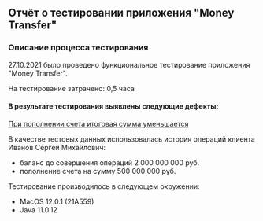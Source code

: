 ## Отчёт о тестировании приложения "Money Transfer"

### Описание процесса тестирования
27.10.2021 было проведено функциональное тестирование приложения "Money Transfer".

На тестирование затрачено: 0,5 часа

#### В результате тестирования выявлены следующие дефекты:

[При пополнении счета итоговая сумма уменьшается](https://github.com/NataliaAlferova/Project_1.1/issues/1)


В качестве тестовых данных использовалась история операций клиента Иванов Сергей Михайлович:
* баланс до совершения операций 2 000 000 000 руб.
* пополнение счета на сумму 500 000 000 руб.

Тестирование производилось в следующем окружении:
* MacOS 12.0.1 (21A559)
* Java 11.0.12
